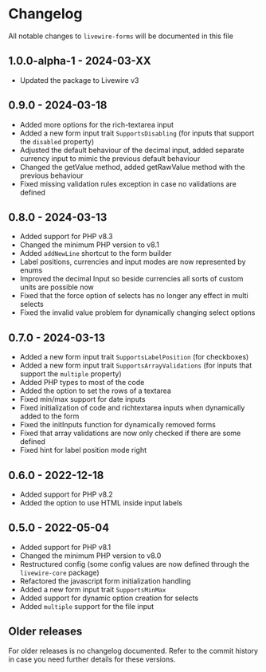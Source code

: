 # Changelog

All notable changes to `livewire-forms` will be documented in this file

## 1.0.0-alpha-1 - 2024-03-XX

- Updated the package to Livewire v3

## 0.9.0 - 2024-03-18

- Added more options for the rich-textarea input
- Added a new form input trait ``SupportsDisabling`` (for inputs that support the ``disabled`` property)
- Adjusted the default behaviour of the decimal input, added separate currency input to mimic the previous default behaviour
- Changed the getValue method, added getRawValue method with the previous behaviour
- Fixed missing validation rules exception in case no validations are defined

## 0.8.0 - 2024-03-13

- Added support for PHP v8.3
- Changed the minimum PHP version to v8.1
- Added ``addNewLine`` shortcut to the form builder
- Label positions, currencies and input modes are now represented by enums
- Improved the decimal Input so beside currencies all sorts of custom units are possible now
- Fixed that the force option of selects has no longer any effect in multi selects
- Fixed the invalid value problem for dynamically changing select options

## 0.7.0 - 2024-03-13

- Added a new form input trait ``SupportsLabelPosition`` (for checkboxes)
- Added a new form input trait ``SupportsArrayValidations`` (for inputs that support the ``multiple`` property)
- Added PHP types to most of the code
- Added the option to set the rows of a textarea
- Fixed min/max support for date inputs
- Fixed initialization of code and richtextarea inputs when dynamically added to the form
- Fixed the initInputs function for dynamically removed forms
- Fixed that array validations are now only checked if there are some defined
- Fixed hint for label position mode right

## 0.6.0 - 2022-12-18

- Added support for PHP v8.2
- Added the option to use HTML inside input labels

## 0.5.0 - 2022-05-04

- Added support for PHP v8.1
- Changed the minimum PHP version to v8.0
- Restructured config (some config values are now defined through the ``livewire-core`` package)
- Refactored the javascript form initialization handling
- Added a new form input trait ``SupportsMinMax``
- Added support for dynamic option creation for selects
- Added ``multiple``  support for the file input

## Older releases
For older releases is no changelog documented. Refer to the commit history in case you need further details for these versions.

